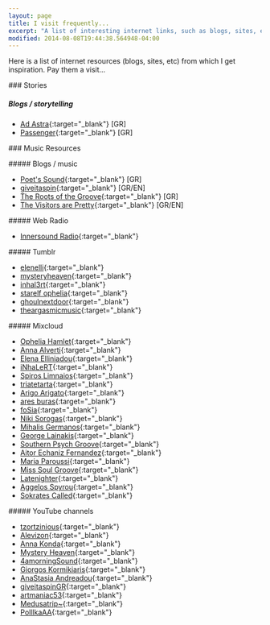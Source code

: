 ```yaml
---
layout: page
title: I visit frequently...
excerpt: "A list of interesting internet links, such as blogs, sites, etc that I visit frequently"
modified: 2014-08-08T19:44:38.564948-04:00
---
```


Here is a list of internet resources (blogs, sites, etc) from which I get inspiration. Pay them a visit...

###<i class="fa fa-link"></i> Stories

##### <i class="fa fa-hand-o-right"></i> Blogs / storytelling
* [Ad Astra](http://aylwens.blogspot.gr/){:target="_blank"}  [GR] <br/>
* [Passenger](http://www.aggelosspyrou.net/){:target="_blank"}  [GR]


###<i class="fa fa-link"></i> Music Resources

#####<i class="fa fa-hand-o-right"></i> Blogs / music
* [Poet's Sound](http://poetssound.blogspot.com/){:target="_blank"}  [GR]
* [giveitaspin](http://www.giveitaspin.gr/){:target="_blank"}  [GR/EN]
* [The Roots of the Groove](http://grooveroots.wordpress.com/){:target="_blank"}  [GR]
* [The Visitors are Pretty](http://thevisitorsarepretty.blogspot.nl/){:target="_blank"}  [GR/EN]

#####<i class="fa fa-hand-o-right"></i> Web Radio
* [Innersound Radio](http://innersound-radio.com/){:target="_blank"}

#####<i class="fa fa-hand-o-right"></i> Tumblr
* [elenelli](http://elenelli.tumblr.com/){:target="_blank"}
* [mysteryheaven](http://mysteryheaven.tumblr.com/){:target="_blank"} 
* [inhal3rt](http://inhal3rt.tumblr.com/){:target="_blank"}
* [starelf ophelia](http://elenib.tumblr.com/){:target="_blank"}
* [ghoulnextdoor](http://ghoulnextdoor.tumblr.com/){:target="_blank"}
* [theargasmicmusic](http://theargasmicmusic.tumblr.com/){:target="_blank"}

#####<i class="fa fa-hand-o-right"></i> Mixcloud
* [Ophelia Hamlet](http://www.mixcloud.com/opheliah2o/){:target="_blank"}
* [Anna Alverti](http://www.mixcloud.com/annaalverti102/){:target="_blank"}
* [Elena Elliniadou](http://www.mixcloud.com/elenaelliniadou/){:target="_blank"}
* [iNhaLeRT](http://www.mixcloud.com/iNhaLeRT/){:target="_blank"}
* [Spiros Limnaios](http://www.mixcloud.com/spiros-limnaios/){:target="_blank"}
* [triatetarta](http://www.mixcloud.com/triatetarta/){:target="_blank"}
* [Arigo Arigato](http://www.mixcloud.com/FlyingArigo/){:target="_blank"}
* [ares buras](http://www.mixcloud.com/aresburas/){:target="_blank"}
* [foSia](http://www.mixcloud.com/foSia/){:target="_blank"}
* [Niki Sorogas](http://www.mixcloud.com/electronikaki/){:target="_blank"}
* [Mihalis Germanos](http://www.mixcloud.com/mihalisgermanos/){:target="_blank"}
* [George Lainakis](http://www.mixcloud.com/georgelainakis/){:target="_blank"}
* [Southern Psych Groove](http://www.mixcloud.com/southernpsychgroove/){:target="_blank"}
* [Aitor Echaniz Fernandez](http://www.mixcloud.com/AitorEchaniz/){:target="_blank"}
* [Maria Paroussi](http://www.mixcloud.com/mariaparoussi/){:target="_blank"}
* [Miss Soul Groove](http://www.mixcloud.com/misssoulgroove/){:target="_blank"}
* [Latenighter](http://www.mixcloud.com/athinakis/){:target="_blank"}
* [Aggelos Spyrou](http://www.mixcloud.com/aggelosspyrou/){:target="_blank"}
* [Sokrates Called](http://www.mixcloud.com/anartcalled/){:target="_blank"}


#####<i class="fa fa-hand-o-right"></i> YouTube channels
* [tzortzinious](https://www.youtube.com/channel/UC-cSXjGlG90Gw8VDTwsL06g){:target="_blank"}
* [Alevizon](https://www.youtube.com/channel/UCDUmKobggGUPVz6A8x2qGdg){:target="_blank"}
* [Anna Konda](https://www.youtube.com/channel/UCRwxlqapFLv9EIrzOQ0aN1g){:target="_blank"}
* [Mystery Heaven](https://www.youtube.com/channel/UChzWjhoTgEQ-ZS5XgOPqh_w){:target="_blank"}
* [4amorningSound](https://www.youtube.com/channel/UCFrs8JxdLeShe70zNK1Mh6w){:target="_blank"}
* [Giorgos Kormikiaris](https://www.youtube.com/channel/UCfG0OT2N2yi9bSBBrMAK2QQ){:target="_blank"}
* [AnaStasia Andreadou](https://www.youtube.com/channel/UCGJY9mpHcjJzuysndfP2oyw){:target="_blank"}
* [giveitaspinGR](https://www.youtube.com/channel/UCwbpco8zYrok1i6zxGqkyEg){:target="_blank"}
* [artmaniac53](https://www.youtube.com/channel/UCeI2O8GIPsjdI8pWyic-Xww){:target="_blank"}
* [Medusatrip~](https://www.youtube.com/channel/UCAjayTXVwboR6dAt1Ev2yFA){:target="_blank"}
* [PolllkaAA](https://www.youtube.com/channel/UCExkJGfeeMmJvjmC_Eajt1Q){:target="_blank"}